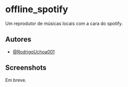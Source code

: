 # offline_spotify

Um reprodutor de músicas locais com a cara do spotify.

## Autores

- [@RodrigoUchoa001](https://www.github.com/RodrigoUchoa001)


## Screenshots

Em breve.
<!-- ![App Screenshot](https://via.placeholder.com/468x300?text=App+Screenshot+Here) -->


